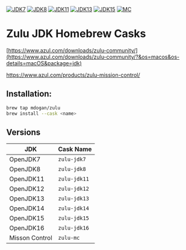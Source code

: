 [![JDK7](https://github.com/mdogan/homebrew-zulu/workflows/JDK7/badge.svg)](https://github.com/mdogan/homebrew-zulu/actions)
[![JDK8](https://github.com/mdogan/homebrew-zulu/workflows/JDK8/badge.svg)](https://github.com/mdogan/homebrew-zulu/actions)
[![JDK11](https://github.com/mdogan/homebrew-zulu/workflows/JDK11/badge.svg)](https://github.com/mdogan/homebrew-zulu/actions)
[![JDK13](https://github.com/mdogan/homebrew-zulu/workflows/JDK13/badge.svg)](https://github.com/mdogan/homebrew-zulu/actions)
[![JDK15](https://github.com/mdogan/homebrew-zulu/workflows/JDK15/badge.svg)](https://github.com/mdogan/homebrew-zulu/actions)
[![MC](https://github.com/mdogan/homebrew-zulu/workflows/MissionControl/badge.svg)](https://github.com/mdogan/homebrew-zulu/actions)

# Zulu JDK Homebrew Casks

[https://www.azul.com/downloads/zulu-community/](https://www.azul.com/downloads/zulu-community/?&os=macos&os-details=macOS&package=jdk)

https://www.azul.com/products/zulu-mission-control/

## Installation:

```bash
brew tap mdogan/zulu
brew install --cask <name>
```

## Versions

| JDK | Cask Name |
|--|--|
| OpenJDK7 | `zulu-jdk7` |
| OpenJDK8 | `zulu-jdk8` |
| OpenJDK11 | `zulu-jdk11` |
| OpenJDK12 | `zulu-jdk12` |
| OpenJDK13 | `zulu-jdk13` |
| OpenJDK14 | `zulu-jdk14` |
| OpenJDK15 | `zulu-jdk15` |
| OpenJDK16 | `zulu-jdk16` |
| Misson Control | `zulu-mc` |
